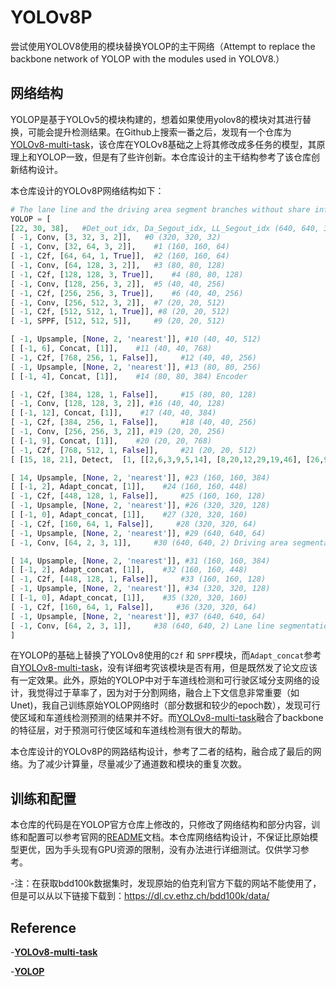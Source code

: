 # YOLOv8P
尝试使用YOLOV8使用的模块替换YOLOP的主干网络（Attempt to replace the backbone network of YOLOP with the modules used in YOLOV8.）



## 网络结构

YOLOP是基于YOLOv5的模块构建的，想着如果使用yolov8的模块对其进行替换，可能会提升检测结果。在Github上搜索一番之后，发现有一个仓库为[YOLOv8-multi-task](https://github.com/JiayuanWang-JW/YOLOv8-multi-task)，该仓库在YOLOv8基础之上将其修改成多任务的模型，其原理上和YOLOP一致，但是有了些许创新。本仓库设计的主干结构参考了该仓库创新结构设计。

本仓库设计的YOLOv8P网络结构如下：

```python
# The lane line and the driving area segment branches without share information with each other and without link
YOLOP = [ 
[22, 30, 38],   #Det_out_idx, Da_Segout_idx, LL_Segout_idx (640, 640, 3)
[ -1, Conv, [3, 32, 3, 2]],   #0 (320, 320, 32)
[ -1, Conv, [32, 64, 3, 2]],    #1 (160, 160, 64)
[ -1, C2f, [64, 64, 1, True]],  #2 (160, 160, 64)
[ -1, Conv, [64, 128, 3, 2]],   #3 (80, 80, 128)
[ -1, C2f, [128, 128, 3, True]],    #4 (80, 80, 128)
[ -1, Conv, [128, 256, 3, 2]],  #5 (40, 40, 256)
[ -1, C2f, [256, 256, 3, True]],    #6 (40, 40, 256)
[ -1, Conv, [256, 512, 3, 2]],  #7 (20, 20, 512)
[ -1, C2f, [512, 512, 1, True]], #8 (20, 20, 512)
[ -1, SPPF, [512, 512, 5]],     #9 (20, 20, 512)

[ -1, Upsample, [None, 2, 'nearest']], #10 (40, 40, 512)
[ [-1, 6], Concat, [1]],    #11 (40, 40, 768)
[ -1, C2f, [768, 256, 1, False]],     #12 (40, 40, 256)
[ -1, Upsample, [None, 2, 'nearest']], #13 (80, 80, 256)
[ [-1, 4], Concat, [1]],    #14 (80, 80, 384) Encoder

[ -1, C2f, [384, 128, 1, False]],     #15 (80, 80, 128) 
[ -1, Conv, [128, 128, 3, 2]], #16 (40, 40, 128)
[ [-1, 12], Concat, [1]],    #17 (40, 40, 384)
[ -1, C2f, [384, 256, 1, False]],     #18 (40, 40, 256)
[ -1, Conv, [256, 256, 3, 2]], #19 (20, 20, 256)
[ [-1, 9], Concat, [1]],    #20 (20, 20, 768)
[ -1, C2f, [768, 512, 1, False]],     #21 (20, 20, 512)
[ [15, 18, 21], Detect,  [1, [[2,6,3,9,5,14], [8,20,12,29,19,46], [26,97,39,77,61,147]], [128, 256, 512]]], #Detection head 22

[ 14, Upsample, [None, 2, 'nearest']], #23 (160, 160, 384)
[ [-1, 2], Adapt_concat, [1]],    #24 (160, 160, 448)
[ -1, C2f, [448, 128, 1, False]],     #25 (160, 160, 128)
[ -1, Upsample, [None, 2, 'nearest']], #26 (320, 320, 128)
[ [-1, 0], Adapt_concat, [1]],    #27 (320, 320, 160)
[ -1, C2f, [160, 64, 1, False]],     #28 (320, 320, 64)
[ -1, Upsample, [None, 2, 'nearest']], #29 (640, 640, 64)
[ -1, Conv, [64, 2, 3, 1]],     #30 (640, 640, 2) Driving area segmentation head (640, 640, 2)

[ 14, Upsample, [None, 2, 'nearest']], #31 (160, 160, 384)
[ [-1, 2], Adapt_concat, [1]],    #32 (160, 160, 448)
[ -1, C2f, [448, 128, 1, False]],     #33 (160, 160, 128)
[ -1, Upsample, [None, 2, 'nearest']], #34 (320, 320, 128)
[ [-1, 0], Adapt_concat, [1]],    #35 (320, 320, 160)
[ -1, C2f, [160, 64, 1, False]],     #36 (320, 320, 64)
[ -1, Upsample, [None, 2, 'nearest']], #37 (640, 640, 64)
[ -1, Conv, [64, 2, 3, 1]],     #38 (640, 640, 2) Lane line segmentation head (640, 640, 2)
]
```

在YOLOP的基础上替换了YOLOv8使用的`C2f` 和 `SPPF`模块，而`Adapt_concat`参考自[YOLOv8-multi-task](https://github.com/JiayuanWang-JW/YOLOv8-multi-task)，没有详细考究该模块是否有用，但是既然发了论文应该有一定效果。此外，原始的YOLOP中对于车道线检测和可行驶区域分支网络的设计，我觉得过于草率了，因为对于分割网络，融合上下文信息非常重要（如Unet)，我自己训练原始YOLOP网络时（部分数据和较少的epoch数），发现可行使区域和车道线检测预测的结果并不好。而[YOLOv8-multi-task](https://github.com/JiayuanWang-JW/YOLOv8-multi-task)融合了backbone的特征层，对于预测可行使区域和车道线检测有很大的帮助。

本仓库设计的YOLOv8P的网路结构设计，参考了二者的结构，融合成了最后的网络。为了减少计算量，尽量减少了通道数和模块的重复次数。



## 训练和配置

本仓库的代码是在YOLOP官方仓库上修改的，只修改了网络结构和部分内容，训练和配置可以参考官网的[README](https://github.com/hustvl/YOLOP/blob/main/README.md)文档。本仓库网络结构设计，不保证比原始模型更优，因为手头现有GPU资源的限制，没有办法进行详细测试。仅供学习参考。



-注：在获取bdd100k数据集时，发现原始的伯克利官方下载的网站不能使用了，但是可以从以下链接下载到：https://dl.cv.ethz.ch/bdd100k/data/



## Reference

-**[YOLOv8-multi-task](https://github.com/JiayuanWang-JW/YOLOv8-multi-task)**

-**[YOLOP](https://github.com/hustvl/YOLOP)**
